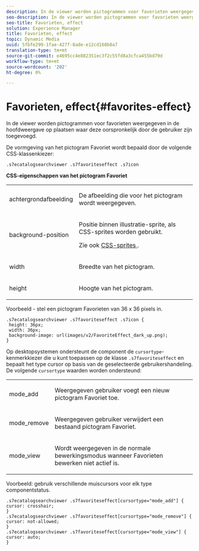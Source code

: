 ```yaml
---
description: In de viewer worden pictogrammen voor favorieten weergegeven in de hoofdweergave op plaatsen waar deze oorspronkelijk door de gebruiker zijn toegevoegd.
seo-description: In de viewer worden pictogrammen voor favorieten weergegeven in de hoofdweergave op plaatsen waar deze oorspronkelijk door de gebruiker zijn toegevoegd.
seo-title: Favorieten, effect
solution: Experience Manager
title: Favorieten, effect
topic: Dynamic Media
uuid: 5fbfe299-1fae-427f-8ade-e12cd168b8a7
translation-type: tm+mt
source-git-commit: e4695cc4e882351ec3f2c55fd8a3cfca455bd79d
workflow-type: tm+mt
source-wordcount: '202'
ht-degree: 0%

---
```



# Favorieten, effect{#favorites-effect}

In de viewer worden pictogrammen voor favorieten weergegeven in de hoofdweergave op plaatsen waar deze oorspronkelijk door de gebruiker zijn toegevoegd.

<!--<a id="section_061E550C1C1D4DB2BD663A898895B38C"></a>-->

De vormgeving van het pictogram Favoriet wordt bepaald door de volgende CSS-klassenkiezer:

```
.s7ecatalogsearchviewer .s7favoriteseffect .s7icon
```

**CSS-eigenschappen van het pictogram Favoriet**

<table id="table_C48C56E696304C9BAFEE71BA9EA9A174"> 
 <tbody> 
  <tr> 
   <td colname="col1"> <p> <span class="codeph"> achtergrondafbeelding  </span> </p> </td> 
   <td colname="col2"> <p> De afbeelding die voor het pictogram wordt weergegeven. </p> </td> 
  </tr> 
  <tr> 
   <td colname="col1"> <p> <span class="codeph"> background-position  </span> </p> </td> 
   <td colname="col2"> <p> Positie binnen illustratie-sprite, als CSS-sprites worden gebruikt. </p> <p>Zie ook <a href="../../../c-html5-s7-aem-asset-viewers/c-html5-ecatsearch-viewer-about/c-html5-ecatsearch-viewer-customizingviewer/c-html5-ecatsearch-viewer-customizingviewer.md#section-9d570f95eb2443aca74c1b02f6e89aff" format="dita" scope="local"> CSS-sprites </a>. </p> </td> 
  </tr> 
  <tr> 
   <td colname="col1"> <p> <span class="codeph"> width </span> </p> </td> 
   <td colname="col2"> <p>Breedte van het pictogram. </p> </td> 
  </tr> 
  <tr> 
   <td colname="col1"> <p> <span class="codeph"> height  </span> </p> </td> 
   <td colname="col2"> <p>Hoogte van het pictogram. </p> </td> 
  </tr> 
 </tbody> 
</table>

Voorbeeld - stel een pictogram Favorieten van 36 x 36 pixels in.

```
.s7ecatalogsearchviewer .s7favoriteseffect .s7icon { 
 height: 36px; 
 width: 36px;  
 background-image: url(images/v2/FavoriteEffect_dark_up.png); 
}
```

Op desktopsystemen ondersteunt de component de `cursortype`-kenmerkkiezer die u kunt toepassen op de klasse `.s7favoriteseffect` en bepaalt het type cursor op basis van de geselecteerde gebruikershandeling. De volgende `cursortype` waarden worden ondersteund:

<table id="table_71F8F333909247E4ACFEBDE3A1370EAB"> 
 <tbody> 
  <tr> 
   <td colname="col1"> <p> <span class="codeph"> mode_add  </span> </p> </td> 
   <td colname="col2"> <p>Weergegeven gebruiker voegt een nieuw pictogram Favoriet toe. </p> </td> 
  </tr> 
  <tr> 
   <td colname="col1"> <p> <span class="codeph"> mode_remove  </span> </p> </td> 
   <td colname="col2"> <p>Weergegeven gebruiker verwijdert een bestaand pictogram Favoriet. </p> </td> 
  </tr> 
  <tr> 
   <td colname="col1"> <p> <span class="codeph"> mode_view  </span> </p> </td> 
   <td colname="col2"> <p>Wordt weergegeven in de normale bewerkingsmodus wanneer Favorieten bewerken niet actief is. </p> </td> 
  </tr> 
 </tbody> 
</table>

Voorbeeld: gebruik verschillende muiscursors voor elk type componentstatus.

```
.s7ecatalogsearchviewer .s7favoriteseffect[cursortype="mode_add"] { 
cursor: crosshair; 
} 
.s7ecatalogsearchviewer .s7favoriteseffect[cursortype="mode_remove"] { 
cursor: not-allowed; 
} 
.s7ecatalogsearchviewer .s7favoriteseffect[cursortype="mode_view"] { 
cursor: auto; 
}
```


